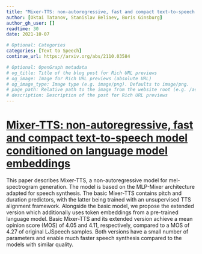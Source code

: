 ```yaml
---
title: "Mixer-TTS: non-autoregressive, fast and compact text-to-speech model conditioned on language model embeddings"
author: [Oktai Tatanov, Stanislav Beliaev, Boris Ginsburg]
author_gh_user: []
readtime: 30
date: 2021-10-07

# Optional: Categories
categories: [Text to Speech]
continue_url: https://arxiv.org/abs/2110.03584

# Optional: OpenGraph metadata
# og_title: Title of the blog post for Rich URL previews
# og_image: Image for Rich URL previews (absolute URL)
# og_image_type: Image type (e.g. image/png). Defaults to image/png.
# page_path: Relative path to the image from the website root (e.g. /assets/images/). If specified, the image at this path will be used for the link preview. It is unlikely you will need this parameter - you can probably use og_image instead.
# description: Description of the post for Rich URL previews
---
```


# [Mixer-TTS: non-autoregressive, fast and compact text-to-speech model conditioned on language model embeddings](https://arxiv.org/abs/2110.03584)

This paper describes Mixer-TTS, a non-autoregressive model for mel-spectrogram generation. The model is based on the MLP-Mixer architecture adapted for speech synthesis. The basic Mixer-TTS contains pitch and duration predictors, with the latter being trained with an unsupervised TTS alignment framework. Alongside the basic model, we propose the extended version which additionally uses token embeddings from a pre-trained language model. Basic Mixer-TTS and its extended version achieve a mean opinion score (MOS) of 4.05 and 4.11, respectively, compared to a MOS of 4.27 of original LJSpeech samples. Both versions have a small number of parameters and enable much faster speech synthesis compared to the models with similar quality.

<!-- more -->

